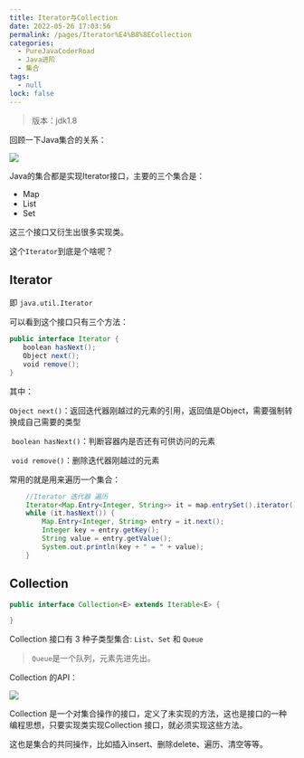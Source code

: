 ```yaml
---
title: Iterator与Collection
date: 2022-05-26 17:03:56
permalink: /pages/Iterator%E4%B8%8ECollection
categories: 
  - PureJavaCoderRoad
  - Java进阶
  - 集合
tags: 
  - null
lock: false
---
```

> 版本：jdk1.8

回顾一下Java集合的关系：

![](https://cdn.jsdelivr.net/gh/DogerRain/image@main/Home/image-20210128105508292.png)

Java的集合都是实现Iterator接口，主要的三个集合是：

- Map
- List
- Set

这三个接口又衍生出很多实现类。

这个`Iterator`到底是个啥呢？

## Iterator

即 `java.util.Iterator`

可以看到这个接口只有三个方法：

```java
public interface Iterator {  
　　boolean hasNext();  
　　Object next();  
　　void remove();  
}   
```

 其中：

​    `Object next()`：返回迭代器刚越过的元素的引用，返回值是Object，需要强制转换成自己需要的类型

​    `boolean hasNext()`：判断容器内是否还有可供访问的元素

​    `void remove()`：删除迭代器刚越过的元素



常用的就是用来遍历一个集合：

```java
    //Iterator 迭代器 遍历
    Iterator<Map.Entry<Integer, String>> it = map.entrySet().iterator();
    while (it.hasNext()) {
        Map.Entry<Integer, String> entry = it.next();
        Integer key = entry.getKey();
        String value = entry.getValue();
        System.out.println(key + " = " + value);
    }
```




## Collection 

```java
public interface Collection<E> extends Iterable<E> {

}
```

Collection 接口有 3 种子类型集合: `List`、`Set` 和 `Queue`

> `Queue`是一个队列，元素先进先出。

Collection 的API：

![](https://cdn.jsdelivr.net/gh/DogerRain/image@main/Home/image-20210128153543008.png)

Collection 是一个对集合操作的接口，定义了未实现的方法，这也是接口的一种编程思想，只要实现类实现Collection 接口，就必须实现这些方法。

 这也是集合的共同操作，比如插入insert、删除delete、遍历、清空等等。